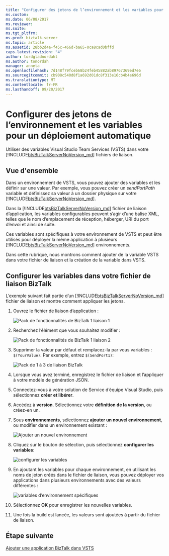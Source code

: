 ```yaml
---
title: "Configurer des jetons de l’environnement et les variables pour un déploiement automatique | Documents Microsoft"
ms.custom: 
ms.date: 06/08/2017
ms.reviewer: 
ms.suite: 
ms.tgt_pltfrm: 
ms.prod: biztalk-server
ms.topic: article
ms.assetid: 28bb2d4a-f45c-466d-ba65-0ca8cad0bffd
caps.latest.revision: "4"
author: tordgladnordahl
ms.author: tonordah
manager: anneta
ms.openlocfilehash: 7d148f79fceb68b24feb45882ab89767369ed7e6
ms.sourcegitcommit: cb908c540d8f1a692d01dc8f313e16cb4b4e696d
ms.translationtype: MT
ms.contentlocale: fr-FR
ms.lasthandoff: 09/20/2017
---
```

# <a name="configure-environmental-tokens-and-variables-for-automatic-deployment"></a>Configurer des jetons de l’environnement et les variables pour un déploiement automatique
Utiliser des variables Visual Studio Team Services (VSTS) dans votre [!INCLUDE[btsBizTalkServerNoVersion_md](../includes/btsbiztalkservernoversion-md.md)] fichiers de liaison.

## <a name="overview"></a>Vue d'ensemble
Dans un environnement de VSTS, vous pouvez ajouter des variables et les définir sur une valeur. Par exemple, vous pouvez créer un *sendPortPath* variable et définissez sa valeur à un dossier physique sur votre [!INCLUDE[btsBizTalkServerNoVersion_md](../includes/btsbiztalkservernoversion-md.md)]. 

Dans la [!INCLUDE[btsBizTalkServerNoVersion_md](../includes/btsbiztalkservernoversion-md.md)] fichier de liaison d’application, les variables configurables peuvent s’agir d’une balise XML, telles que le nom d’emplacement de réception, héberger, URI du port d’envoi et ainsi de suite. 

Ces variables sont spécifiques à votre environnement de VSTS et peut être utilisés pour déployer la même application à plusieurs [!INCLUDE[btsBizTalkServerNoVersion_md](../includes/btsbiztalkservernoversion-md.md)] environnements. 

Dans cette rubrique, nous montrons comment ajouter de la variable VSTS dans votre fichier de liaison et la création de la variable dans VSTS. 

## <a name="configure-the-variables-in-your-biztalk-binding-file"></a>Configurer les variables dans votre fichier de liaison BizTalk

L’exemple suivant fait partie d’un [!INCLUDE[btsBizTalkServerNoVersion_md](../includes/btsbiztalkservernoversion-md.md)] fichier de liaison et montre comment appliquer les jetons.

1. Ouvrez le fichier de liaison d’application :

    ![Pack de fonctionnalités de BizTalk 1 liaison 1](../core/media/biztalk-feature-pack-1-binding-1.png)

2. Recherchez l’élément que vous souhaitez modifier :

    ![Pack de fonctionnalités de BizTalk 1 liaison 2](../core/media/biztalk-feature-pack-1-binding-2.png)
    
3. Supprimer la valeur par défaut et remplacez-la par vous variables : `$(YourValue)`. Par exemple, entrez `$(SendPort1)`: 

    ![Pack de 1 à 3 de liaison BizTalk](../core/media/biztalk-feature-pack-1-binding-3.png)


4. Lorsque vous avez terminé, enregistrez le fichier de liaison et l’appliquer à votre modèle de génération JSON.
5. Connectez-vous à votre solution de Service d’équipe Visual Studio, puis sélectionnez **créer et libérer**.
6. Accédez à **version**. Sélectionnez votre **définition de la version**, ou créez-en un.
7. Sous **environnements**, sélectionnez **ajouter un nouvel environnement**, ou modifier dans un environnement existant : 

    ![Ajouter un nouvel environnement](../core/media/add-a-new-environment.png)

8. Cliquez sur le bouton de sélection, puis sélectionnez **configurer les variables**:

    ![configurer les variables](../core/media/configure-variables.png)

9. En ajoutant les variables pour chaque environnement, en utilisant les noms de jeton créés dans le fichier de liaison, vous pouvez déployer vos applications dans plusieurs environnements avec des valeurs différentes :

    ![variables d’environnement spécifiques](../core/media/environment-specific-variables.png)
    
10. Sélectionnez **OK** pour enregistrer les nouvelles variables.
11. Une fois la build est lancée, les valeurs sont ajoutées à partir du fichier de liaison.

## <a name="next-step"></a>Étape suivante
[Ajouter une application BizTalk dans VSTS](../core/add-a-biztalk-server-application-to-visual-studio-team-services.md)